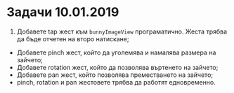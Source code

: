 # Задачи 10.01.2019

1. Добавете tap жест към `bunnyImageView` програматично. Жеста трябва да бъде отчетен на второ натискане;
* Добавете pinch жест, който да уголемява и намалява размера на зайчето;
* Добавете rotation жест, който да позволява въртенето на зайчето;
* Добавете pan жест, който позволява преместването на зайчето;
* pinch, rotation и pan жестовете трябва да работят едновременно.